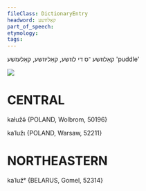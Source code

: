 ```yaml
---
fileClass: DictionaryEntry
headword: קאַלוזשע
part_of_speech: 
etymology: 
tags: 
---
```

קאַלוזשע
־ס
די
לוזשע, קאַליוזשע, קאַלעזשע
'puddle'

![](https://ia902902.us.archive.org/9/items/Yiddish-Dialect-Maps/map%20-%20FoY3-227%20-%20zavises.jpg)

CENTRAL
========

kaɫužə̃ {POLAND, Wolbrom, 50196}

kaˈlužɩ {POLAND, Warsaw, 52211}

NORTHEASTERN
==============

kaˈlužᵉ {BELARUS, Gomel, 52314}